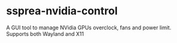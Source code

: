 # ssprea-nvidia-control
A GUI tool to manage NVidia GPUs overclock, fans and power limit. Supports both Wayland and X11 

